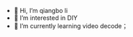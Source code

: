 - 👋 Hi, I’m  qiangbo li
- 👀 I’m interested in DIY
- 🌱 I’m currently learning video decode；

<!---
ly-bo/ly-bo is a ✨ special ✨ repository because its `README.md` (this file) appears on your GitHub profile.
You can click the Preview link to take a look at your changes.
--->
